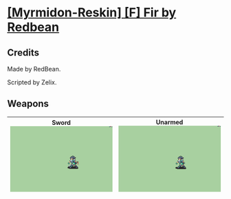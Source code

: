 # [\[Myrmidon-Reskin\] \[F\] Fir by Redbean](./)
## Credits

Made by RedBean. 

Scripted by Zelix.

## Weapons

| <b>Sword</b><br/><img alt="Sword animation" src="./1.%20Sword/Sword.gif"/> | <b>Unarmed</b><br/><img alt="Unarmed animation" src="./8.%20Unarmed/Unarmed.gif"/> |
| :---: | :---: |
